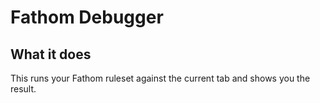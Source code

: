 # Fathom Debugger

## What it does

This runs your Fathom ruleset against the current tab and shows you the result.
